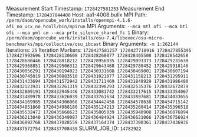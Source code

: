 Measurement Start Timestamp: `1728427581253`
Measurement End Timestamp: `1728437844400`
Host: aa1-4008.bullx
MPI Path: `/perm/daom/opencube_work/installs/openmpi-4.1.6-ofi_no_ucx_no_hcoll/bin/mpirun`
MPI Arguments: `--mca mtl ofi --mca btl ofi --mca pml cm --mca prte_silence_shared_fs 1`
Binary: `/perm/daom/opencube_work/installs/osu-7.4/libexec/osu-micro-benchmarks/mpi/collective/osu_ibcast`
Binary Arguments: `-m 1:262144`
Iterations: `25`
Iteration Markers: `1728427581257 1728427718916 1728427855395 1728427992696 1728428130608 1728428268077 1728428405508 1728428542658 1728428680446 1728428818212 1728428956035 1728429093373 1728429231630 1728429368851 1728429506312 1728429643468 1728429780452 1728429918146 1728430056291 1728430194023 1728430331608 1728430469001 1728430607194 1728430745019 1728430883510 1728431021077 1728431158213 1728431295911 1728431433694 1728431572942 1728431711469 1728431848929 1728431986480 1728432123931 1728432261319 1728432398293 1728432535376 1728432672879 1728432809191 1728432945446 1728433081742 1728433217615 1728433354067 1728433489978 1728433626039 1728433761634 1728433897681 1728434033655 1728434169985 1728434306068 1728434442458 1728434578638 1728434715142 1728434851868 1728434988180 1728435124213 1728435260414 1728435396518 1728435532472 1728435668623 1728435805039 1728435940908 1728436076894 1728436213040 1728436349087 1728436484924 1728436621066 1728436756924 1728436892768 1728437028559 1728437164374 1728437300361 1728437436936 1728437572754 1728437708439`
SLURM_JOB_ID: `14782922`
